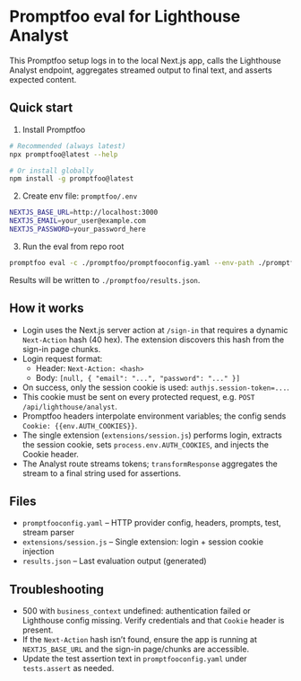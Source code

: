 # Promptfoo eval for Lighthouse Analyst

This Promptfoo setup logs in to the local Next.js app, calls the Lighthouse Analyst endpoint, aggregates streamed output to final text, and asserts expected content.

## Quick start

1) Install Promptfoo

```bash
# Recommended (always latest)
npx promptfoo@latest --help

# Or install globally
npm install -g promptfoo@latest
```

2) Create env file: `promptfoo/.env`

```bash
NEXTJS_BASE_URL=http://localhost:3000
NEXTJS_EMAIL=your_user@example.com
NEXTJS_PASSWORD=your_password_here
```

3) Run the eval from repo root

```bash
promptfoo eval -c ./promptfoo/promptfooconfig.yaml --env-path ./promptfoo/.env
```

Results will be written to `./promptfoo/results.json`.

## How it works

- Login uses the Next.js server action at `/sign-in` that requires a dynamic `Next-Action` hash (40 hex). The extension discovers this hash from the sign-in page chunks.
- Login request format:
  - Header: `Next-Action: <hash>`
  - Body: `[null, { "email": "...", "password": "..." }]`
- On success, only the session cookie is used: `authjs.session-token=...`.
- This cookie must be sent on every protected request, e.g. `POST /api/lighthouse/analyst`.
- Promptfoo headers interpolate environment variables; the config sends `Cookie: {{env.AUTH_COOKIES}}`.
- The single extension (`extensions/session.js`) performs login, extracts the session cookie, sets `process.env.AUTH_COOKIES`, and injects the Cookie header.
- The Analyst route streams tokens; `transformResponse` aggregates the stream to a final string used for assertions.

## Files

- `promptfooconfig.yaml` – HTTP provider config, headers, prompts, test, stream parser
- `extensions/session.js` – Single extension: login + session cookie injection
- `results.json` – Last evaluation output (generated)

## Troubleshooting

- 500 with `business_context` undefined: authentication failed or Lighthouse config missing. Verify credentials and that `Cookie` header is present.
- If the `Next-Action` hash isn’t found, ensure the app is running at `NEXTJS_BASE_URL` and the sign-in page/chunks are accessible.
- Update the test assertion text in `promptfooconfig.yaml` under `tests.assert` as needed.
